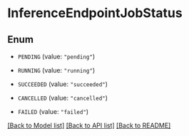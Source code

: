 # InferenceEndpointJobStatus

## Enum


* `PENDING` (value: `"pending"`)

* `RUNNING` (value: `"running"`)

* `SUCCEEDED` (value: `"succeeded"`)

* `CANCELLED` (value: `"cancelled"`)

* `FAILED` (value: `"failed"`)


[[Back to Model list]](../README.md#documentation-for-models) [[Back to API list]](../README.md#documentation-for-api-endpoints) [[Back to README]](../README.md)


